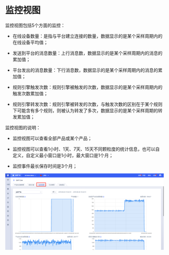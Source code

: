 

# 监控视图

监控视图包括5个方面的监控：

- 在线设备数量：是指与平台建立连接的数量，数据显示的是某个采样周期内的在线设备平均值；

- 发送到平台的消息数量：上行消息数，数据显示的是某个采样周期内的消息的累加值；

- 平台发出的消息数量：下行消息数，数据显示的是某个采样周期内的消息的累加值；

- 规则引擎触发次数：规则引擎被触发的次数，数据显示的是某个采样周期内的触发次数累加值；

- 规则引擎转发次数：规则引擎被转发的次数，与触发次数的区别在于某个规则下可能含有多个规则，则被认为转发了多次，数据显示的是某个采样周期的转发累加值；



监控视图的说明：

- 监控视图可以查看全部产品或某个产品；

- 监控视图可以查看1小时、1天、7天、15天不同颗粒度的统计信息，也可以自定义，自定义最小窗口是1小时，最大窗口是1个月；

- 监控事件最长保存时间是3个月；


![设备监控](../../images/设备监控.png)
